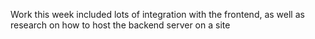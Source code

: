 Work this week included lots of integration with the frontend, as well as research on how to host the backend server on a site

